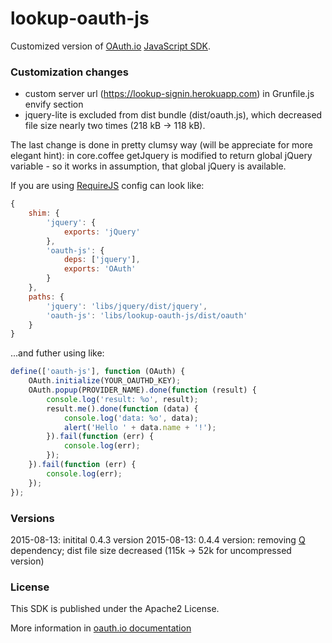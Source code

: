 lookup-oauth-js
===============

Customized version of [OAuth.io](https://oauth.io) [JavaScript SDK](https://github.com/oauth-io/oauth-js). 

### Customization changes
- custom server url (https://lookup-signin.herokuapp.com) in Grunfile.js envify section
- jquery-lite is excluded from dist bundle (dist/oauth.js), which decreased file size nearly two times (218 kB -> 118 kB). 

The last change is done in pretty clumsy way (will be appreciate for more elegant hint): in core.coffee getJquery is modified to return global jQuery variable - so it works in assumption, that global jQuery is available. 

If you are using [RequireJS](http://requirejs.org/) config can look like:

```javascript
{
    shim: {
        'jquery': {
            exports: 'jQuery'
        },
        'oauth-js': {
            deps: ['jquery'],
            exports: 'OAuth'
        }
    },
    paths: {
        'jquery': 'libs/jquery/dist/jquery',
        'oauth-js': 'libs/lookup-oauth-js/dist/oauth'
    }
}
 ```
 
...and futher using like:

```javascript
define(['oauth-js'], function (OAuth) {
    OAuth.initialize(YOUR_OAUTHD_KEY);
    OAuth.popup(PROVIDER_NAME).done(function (result) {
        console.log('result: %o', result);
        result.me().done(function (data) {
            console.log('data: %o', data);
            alert('Hello ' + data.name + '!');
        }).fail(function (err) {
            console.log(err);
        });
    }).fail(function (err) {
        console.log(err);
    });
});
 ```

### Versions

2015-08-13: initital 0.4.3 version 
2015-08-13: 0.4.4 version: removing [Q]() dependency; dist file size decreased (115k -> 52k for uncompressed version)

 
### License

This SDK is published under the Apache2 License.

More information in [oauth.io documentation](http://oauth.io/#/docs)
